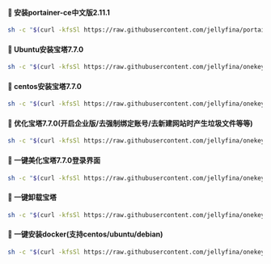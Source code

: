 #### 🚩 安装portainer-ce中文版2.11.1
```sh
sh -c "$(curl -kfsSl https://raw.githubusercontent.com/jellyfina/portainer-ce/main/portainer-ce-x86.sh)"
```
#### 🚩 Ubuntu安装宝塔7.7.0
```sh
sh -c "$(curl -kfsSl https://raw.githubusercontent.com/jellyfina/onekey/main/baota/install-ubuntu_6.0.sh)"
```
#### 🚩 centos安装宝塔7.7.0
```sh
sh -c "$(curl -kfsSl https://raw.githubusercontent.com/jellyfina/onekey/main/baota/install_6.0.sh)"
```
#### 🚩 优化宝塔7.7.0(开启企业版/去强制绑定账号/去新建网站时产生垃圾文件等等)
```sh
sh -c "$(curl -kfsSl https://raw.githubusercontent.com/jellyfina/onekey/main/baota/optimize.sh)"
```
#### 🚩 一键美化宝塔7.7.0登录界面
```sh
sh -c "$(curl -kfsSl https://raw.githubusercontent.com/jellyfina/onekey/main/baota/nice.sh)"
```
#### 🚩 一键卸载宝塔
```sh
sh -c "$(curl -kfsSl https://raw.githubusercontent.com/jellyfina/onekey/main/baota/bt-uninstall.sh)"
```
#### 🚩 一键安装docker(支持centos/ubuntu/debian)
```sh
sh -c "$(curl -kfsSl https://raw.githubusercontent.com/jellyfina/onekey/main/baota/optimize.sh)"
```
